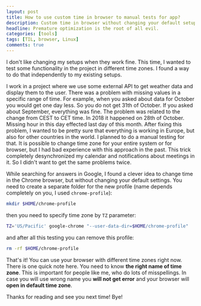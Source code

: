 ```yaml
---
layout: post
title: How to use custom time in browser to manual tests for app?
description: Custom time in browser without changing your default setups.
headline: Premature optimization is the root of all evil.
categories: [tools]
tags: [TIL, browser, Linux]
comments: true
---
```


I don't like changing my setups when they work fine. This time, I wanted to test some functionality in the project in different time zones. I found a way to do that independently to my existing setups.

I work in a project where we use some external API to get weather data and display them to the user. There was a problem with missing values in a specific range of time. For example, when you asked about data for October you would get one day less. So you do not get 31th of October. If you asked about September, everything was fine. The problem was related to the change from CEST to CET time. In 2018 it happened on 28th of October. Missing hour in this day effected last day of this month. After fixing this problem, I wanted to be pretty sure that everything is working in Europe, but also for other countries in the world. I planned to do a manual testing for that. It is possible to change time zone for your entire system or for browser, but I had bad experience with this approach in the past. This trick completely desynchronized my calendar and notifications about meetings in it. So I didn't want to get the same problems twice.

While searching for answers in Google, I found a clever idea to change time in the Chrome browser, but without changing your default settings. You need to create a separate folder for the new profile (name depends completely on you, I used `chrome-profile`):

```bash
mkdir $HOME/chrome-profile
```

then you need to specify time zone by `TZ` parameter:

```bash
TZ='US/Pacific' google-chrome "--user-data-dir=$HOME/chrome-profile"
```

and after all this testing you can remove this profile:

```bash
rm -rf $HOME/chrome-profile
```

That's it! You can use your browser with different time zones right now. There is one quick note here. You need to know **the right name of time zone**. This is important for people like me, who do lots of misspellings. In case you will use wrong name you **will not get error** and your browser will **open in default time zone**.

Thanks for reading and see you next time! Bye!
